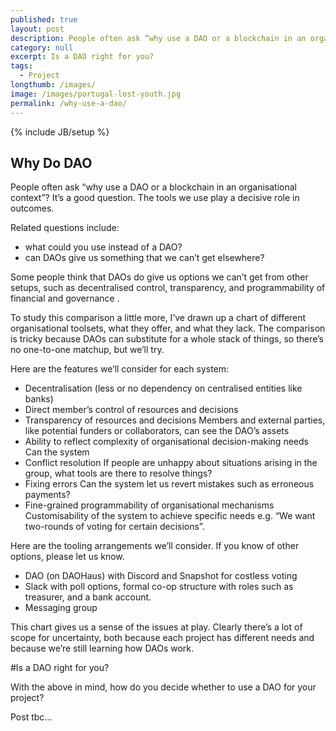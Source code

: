 ```yaml
---
published: true
layout: post
description: People often ask “why use a DAO or a blockchain in an organisational context”?
category: null
excerpt: Is a DAO right for you?
tags:
  - Project
longthumb: /images/
image: /images/portugal-lost-youth.jpg
permalink: /why-use-a-dao/
---
```

{% include JB/setup %}

## Why Do DAO

People often ask “why use a DAO or a blockchain in an organisational context”? It’s a good question. The tools we use play a decisive role in outcomes.

Related questions include:

- what could you use instead of a DAO?
- can DAOs give us something that we can’t get elsewhere?

Some people think that DAOs do give us options we can’t get from other setups, such as decentralised control, transparency, and programmability of financial and governance .

To study this comparison a little more, I’ve drawn up a chart of different organisational toolsets, what they offer, and what they lack. The comparison is tricky because DAOs can substitute for a whole stack of things, so there’s no one-to-one matchup, but we’ll try.

Here are the features we’ll consider for each system:

- Decentralisation (less or no dependency on centralised entities like banks)
- Direct member’s control of resources and decisions
- Transparency of resources and decisions
	Members and external parties, like potential funders or collaborators, can see the DAO’s assets 
- Ability to reflect complexity of organisational decision-making needs
	Can the system 
- Conflict resolution
	If people are unhappy about situations arising in the group, what tools are there to resolve things?
- Fixing errors 
	Can the system let us revert mistakes such as erroneous payments?
- Fine-grained programmability of organisational mechanisms
	Customisability of the system to achieve specific needs e.g. “We want two-rounds of voting for certain decisions”.


Here are the tooling arrangements we’ll consider. If you know of other options, please let us know.

- DAO (on DAOHaus) with Discord and Snapshot for costless voting
- Slack with poll options, formal co-op structure with roles such as treasurer, and a bank account.
- Messaging group



This chart gives us a sense of the issues at play. Clearly there’s a lot of scope for uncertainty, both because each project has different needs and because we’re still learning how DAOs work.


#Is a DAO right for you?

With the above in mind, how do you decide whether to use a DAO for your project?



Post tbc…
